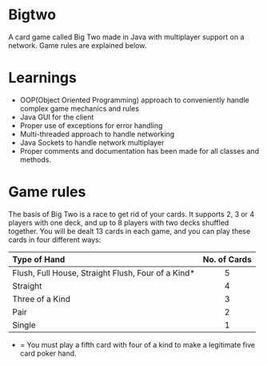 Bigtwo
======

A card game called Big Two made in Java with multiplayer support on a network. Game rules are explained below.

Learnings
======
* OOP(Object Oriented Programming) approach to conveniently handle complex game mechanics and rules
* Java GUI for the client
* Proper use of exceptions for error handling
* Multi-threaded approach to handle networking
* Java Sockets to handle network multiplayer
* Proper comments and documentation has been made for all classes and methods.

Game rules
======

The basis of Big Two is a race to get rid of your cards. It supports 2, 3 or 4 players with one deck, and up to 8 players with two decks shuffled together. You will be dealt 13 cards in each game, and you can play these cards in four different ways:


|   Type of Hand                                                  | No. of Cards   |
|:----------------------------------------------------------------|:--------------:|
| Flush, Full House, Straight Flush, Four of a Kind*              | 5              |
| Straight                                                        | 4              |
| Three of a Kind                                                 | 3              |
| Pair                                                            | 2              |
| Single                                                          | 1              |

* = You must play a fifth card with four of a kind to make a legitimate five card poker hand.
